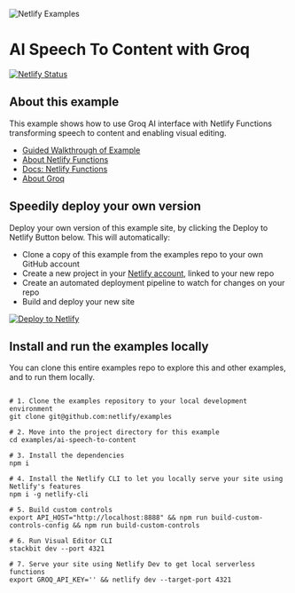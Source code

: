 ![Netlify Examples](https://github.com/netlify/examples/assets/5865/4145aa2f-b915-404f-af02-deacee24f7bf)

# AI Speech To Content with Groq

[![Netlify Status](https://api.netlify.com/api/v1/badges/c259de40-5b8a-4fbe-8d0c-710fc4db58a1/deploy-status)](https://app.netlify.com/sites/example-ai-executive-summaries/deploys)


## About this example

This example shows how to use Groq AI interface with Netlify Functions transforming speech to content and enabling visual editing.

- [Guided Walkthrough of Example]()
- [About Netlify Functions](https://www.netlify.com/products/functions/?utm_campaign=dx-examples&utm_source=example-site&utm_medium=web&utm_content=example-ai-speech-to-content)
- [Docs: Netlify Functions](https://docs.netlify.com/functions/overview/?utm_campaign=dx-examples&utm_source=example-site&utm_medium=web&utm_content=example-ai-speech-to-content)
- [About Groq](https://groq.com/groqcloud/)


## Speedily deploy your own version

Deploy your own version of this example site, by clicking the Deploy to Netlify Button below. This will automatically:

- Clone a copy of this example from the examples repo to your own GitHub account
- Create a new project in your [Netlify account](https://app.netlify.com/?utm_medium=social&utm_source=github&utm_campaign=devex-ph&utm_content=devex-examples), linked to your new repo
- Create an automated deployment pipeline to watch for changes on your repo
- Build and deploy your new site

[![Deploy to Netlify](https://www.netlify.com/img/deploy/button.svg)](https://app.netlify.com/start/deploy?repository=https://github.com/netlify/examples/&create_from_path=examples/ai-speech-to-content&utm_campaign=dx-examples)

## Install and run the examples locally

You can clone this entire examples repo to explore this and other examples, and to run them locally.

```shell

# 1. Clone the examples repository to your local development environment
git clone git@github.com:netlify/examples

# 2. Move into the project directory for this example
cd examples/ai-speech-to-content

# 3. Install the dependencies
npm i

# 4. Install the Netlify CLI to let you locally serve your site using Netlify's features
npm i -g netlify-cli

# 5. Build custom controls
export API_HOST="http://localhost:8888" && npm run build-custom-controls-config && npm run build-custom-controls

# 6. Run Visual Editor CLI
stackbit dev --port 4321

# 7. Serve your site using Netlify Dev to get local serverless functions
export GROQ_API_KEY='' && netlify dev --target-port 4321

```
